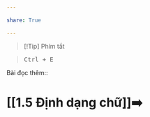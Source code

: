 ---  
share: True  
---  
> [!Tip] Phím tắt  
> <kbd>Ctrl + E</kbd>  
  
Bài đọc thêm::   
  
# [[1.5 Định dạng chữ]]➡️  

